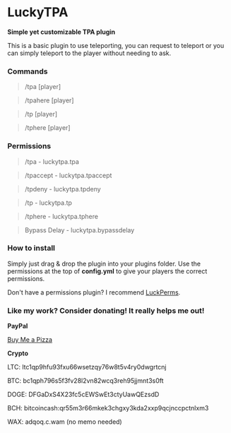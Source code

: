 # LuckyTPA
**Simple yet customizable TPA plugin**

This is a basic plugin to use teleporting, you can request to teleport or you can simply teleport to the player without needing to ask.

### Commands

> /tpa [player]

> /tpahere [player]

> /tp [player]

> /tphere [player]

### Permissions

>/tpa - luckytpa.tpa

>/tpaccept - luckytpa.tpaccept

>/tpdeny - luckytpa.tpdeny

>/tp - luckytpa.tp

>/tphere - luckytpa.tphere

>Bypass Delay - luckytpa.bypassdelay

### How to install
Simply just drag & drop the plugin into your plugins folder. Use the permissions at the top of **config.yml** to give your players the correct permissions.

Don't have a permissions plugin? I recommend [LuckPerms](https://luckperms.net).

### Like my work? Consider donating! It really helps me out!

**PayPal**

[Buy Me a Pizza](https://bmc.link/tailer)

**Crypto**

LTC: ltc1qp9hfu93fxu66wsetzqy76w8t5v4ry0dwgrtcnj

BTC: bc1qph796s5f3fv28l2vn82wcq3reh95jjmnt3s0ft

DOGE: DFGaDxS4X23fc5cEWSwEt3ctyUawQEzsdD

BCH: bitcoincash:qr55m3r66mkek3chgxy3kda2xxp9qcjnccpctnlxm3

WAX: adqoq.c.wam (no memo needed)
